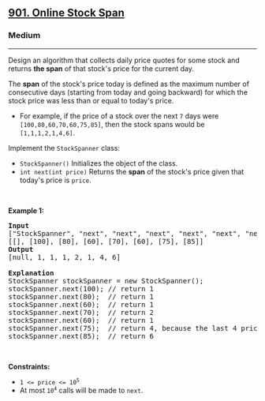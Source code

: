 <h2><a href="https://leetcode.com/problems/online-stock-span/">901. Online Stock Span</a></h2><h3>Medium</h3><hr><div style="user-select: auto;"><p style="user-select: auto;">Design an algorithm that collects daily price quotes for some stock and returns <strong style="user-select: auto;">the span</strong> of that stock's price for the current day.</p>

<p style="user-select: auto;">The <strong style="user-select: auto;">span</strong> of the stock's price today is defined as the maximum number of consecutive days (starting from today and going backward) for which the stock price was less than or equal to today's price.</p>

<ul style="user-select: auto;">
	<li style="user-select: auto;">For example, if the price of a stock over the next <code style="user-select: auto;">7</code> days were <code style="user-select: auto;">[100,80,60,70,60,75,85]</code>, then the stock spans would be <code style="user-select: auto;">[1,1,1,2,1,4,6]</code>.</li>
</ul>

<p style="user-select: auto;">Implement the <code style="user-select: auto;">StockSpanner</code> class:</p>

<ul style="user-select: auto;">
	<li style="user-select: auto;"><code style="user-select: auto;">StockSpanner()</code> Initializes the object of the class.</li>
	<li style="user-select: auto;"><code style="user-select: auto;">int next(int price)</code> Returns the <strong style="user-select: auto;">span</strong> of the stock's price given that today's price is <code style="user-select: auto;">price</code>.</li>
</ul>

<p style="user-select: auto;">&nbsp;</p>
<p style="user-select: auto;"><strong class="example" style="user-select: auto;">Example 1:</strong></p>

<pre style="user-select: auto;"><strong style="user-select: auto;">Input</strong>
["StockSpanner", "next", "next", "next", "next", "next", "next", "next"]
[[], [100], [80], [60], [70], [60], [75], [85]]
<strong style="user-select: auto;">Output</strong>
[null, 1, 1, 1, 2, 1, 4, 6]

<strong style="user-select: auto;">Explanation</strong>
StockSpanner stockSpanner = new StockSpanner();
stockSpanner.next(100); // return 1
stockSpanner.next(80);  // return 1
stockSpanner.next(60);  // return 1
stockSpanner.next(70);  // return 2
stockSpanner.next(60);  // return 1
stockSpanner.next(75);  // return 4, because the last 4 prices (including today's price of 75) were less than or equal to today's price.
stockSpanner.next(85);  // return 6
</pre>

<p style="user-select: auto;">&nbsp;</p>
<p style="user-select: auto;"><strong style="user-select: auto;">Constraints:</strong></p>

<ul style="user-select: auto;">
	<li style="user-select: auto;"><code style="user-select: auto;">1 &lt;= price &lt;= 10<sup style="user-select: auto;">5</sup></code></li>
	<li style="user-select: auto;">At most <code style="user-select: auto;">10<sup style="user-select: auto;">4</sup></code> calls will be made to <code style="user-select: auto;">next</code>.</li>
</ul>
</div>